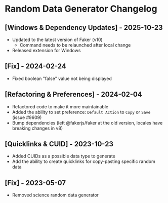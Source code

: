 # Random Data Generator Changelog

## [Windows & Dependency Updates] - 2025-10-23

- Updated to the latest version of Faker (v10)
  - Command needs to be relaunched after local change
- Released extension for Windows

## [Fix] - 2024-02-24

- Fixed boolean "false" value not being displayed

## [Refactoring & Preferences] - 2024-02-04

- Refactored code to make it more maintainable
- Added the ability to set preference: `Default Action` to `Copy` or `Save` (issue #9609)
- Bump dependencies (left @fakerjs/faker at the old version, locales have breaking changes in v8)

## [Quicklinks & CUID] - 2023-10-23

- Added CUIDs as a possible data type to generate
- Add the ability to create quicklinks for copy-pasting specific random data

## [Fix] - 2023-05-07

- Removed science random data generator
